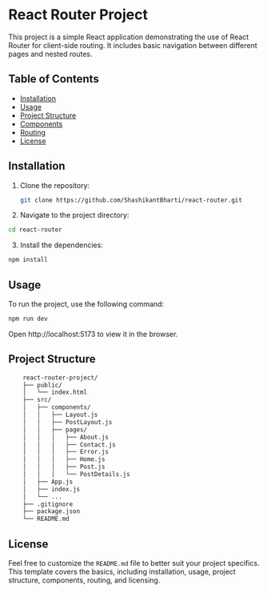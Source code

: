 # React Router Project

This project is a simple React application demonstrating the use of React Router for client-side routing. It includes basic navigation between different pages and nested routes.

## Table of Contents

- [Installation](#installation)
- [Usage](#usage)
- [Project Structure](#project-structure)
- [Components](#components)
- [Routing](#routing)
- [License](#license)

## Installation

1. Clone the repository:
   ```sh
   git clone https://github.com/ShashikantBharti/react-router.git
   ```
2. Navigate to the project directory:

```sh
cd react-router
```

3. Install the dependencies:

```sh
npm install
```

## Usage

To run the project, use the following command:

```sh
npm run dev
```

Open http://localhost:5173 to view it in the browser.

## Project Structure

```sh
    react-router-project/
    ├── public/
    │   └── index.html
    ├── src/
    │   ├── components/
    │   │   ├── Layout.js
    │   │   ├── PostLayout.js
    │   │   ├── pages/
    │   │   │   ├── About.js
    │   │   │   ├── Contact.js
    │   │   │   ├── Error.js
    │   │   │   ├── Home.js
    │   │   │   ├── Post.js
    │   │   │   └── PostDetails.js
    │   ├── App.js
    │   ├── index.js
    │   └── ...
    ├── .gitignore
    ├── package.json
    └── README.md
```

## License

Feel free to customize the `README.md` file to better suit your project specifics. This template covers the basics, including installation, usage, project structure, components, routing, and licensing.
